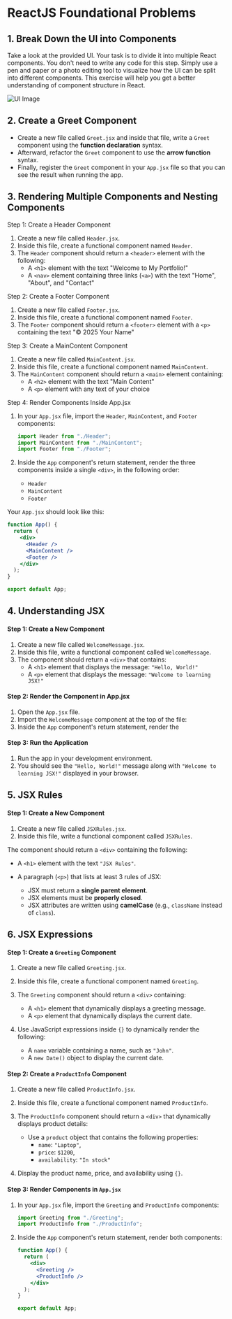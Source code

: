 # ReactJS Foundational Problems

## 1. Break Down the UI into Components  

Take a look at the provided UI. Your task is to divide it into multiple React components. You don't need to write any code for this step. Simply use a pen and paper or a photo editing tool to visualize how the UI can be split into different components. This exercise will help you get a better understanding of component structure in React.


![UI Image](Zerodha.jpg)

## 2. Create a Greet Component
 
- Create a new file called `Greet.jsx` and inside that file, write a `Greet` component using the **function declaration** syntax.
- Afterward, refactor the `Greet` component to use the **arrow function** syntax.
- Finally, register the `Greet` component in your `App.jsx` file so that you can see the result when running the app.



## 3. Rendering Multiple Components and Nesting Components

Step 1: Create a Header Component

1. Create a new file called `Header.jsx`.
2. Inside this file, create a functional component named `Header`.
3. The `Header` component should return a `<header>` element with the following:
   - A `<h1>` element with the text "Welcome to My Portfolio!"
   - A `<nav>` element containing three links (`<a>`) with the text "Home", "About", and "Contact"

Step 2: Create a Footer Component

1. Create a new file called `Footer.jsx`.
2. Inside this file, create a functional component named `Footer`.
3. The `Footer` component should return a `<footer>` element with a `<p>` containing the text "© 2025 Your Name"

Step 3: Create a MainContent Component

1. Create a new file called `MainContent.jsx`.
2. Inside this file, create a functional component named `MainContent`.
3. The `MainContent` component should return a `<main>` element containing:
   - A `<h2>` element with the text "Main Content"
   - A `<p>` element with any text of your choice

 Step 4: Render Components Inside App.jsx

1. In your `App.jsx` file, import the `Header`, `MainContent`, and `Footer` components:
   ```jsx
   import Header from "./Header";
   import MainContent from "./MainContent";
   import Footer from "./Footer";
   ```

2. Inside the `App` component's return statement, render the three components inside a single `<div>`, in the following order:
   - `Header`
   - `MainContent`
   - `Footer`

Your `App.jsx` should look like this:
```jsx
function App() {
  return (
    <div>
      <Header />
      <MainContent />
      <Footer />
    </div>
  );
}

export default App;
```


## 4. Understanding JSX

#### Step 1: Create a New Component

1. Create a new file called `WelcomeMessage.jsx`.
2. Inside this file, write a functional component called `WelcomeMessage`.
3. The component should return a `<div>` that contains:
   - A `<h1>` element that displays the message: `"Hello, World!"`
   - A `<p>` element that displays the message: `"Welcome to learning JSX!"`

#### Step 2: Render the Component in App.jsx

1. Open the `App.jsx` file.
2. Import the `WelcomeMessage` component at the top of the file:
3. Inside the `App` component's return statement, render the

#### Step 3: Run the Application

1. Run the app in your development environment.
2. You should see the `"Hello, World!"` message along with `"Welcome to learning JSX!"` displayed in your browser.


## 5. JSX Rules


#### Step 1: Create a New Component

1. Create a new file called `JSXRules.jsx`.
2. Inside this file, write a functional component called `JSXRules`.

The component should return a `<div>` containing the following:

- A `<h1>` element with the text `"JSX Rules"`.

- A paragraph (`<p>`) that lists at least 3 rules of JSX:
  - JSX must return a **single parent element**.
  - JSX elements must be **properly closed**.
  - JSX attributes are written using **camelCase** (e.g., `className` instead of `class`).


## 6. JSX Expressions 

#### Step 1: Create a `Greeting` Component

1. Create a new file called `Greeting.jsx`.
2. Inside this file, create a functional component named `Greeting`.
3. The `Greeting` component should return a `<div>` containing:

   - A `<h1>` element that dynamically displays a greeting message.
   - A `<p>` element that dynamically displays the current date.

4. Use JavaScript expressions inside `{}` to dynamically render the following:
   - A `name` variable containing a name, such as `"John"`.
   - A `new Date()` object to display the current date.

#### Step 2: Create a `ProductInfo` Component

1. Create a new file called `ProductInfo.jsx`.
2. Inside this file, create a functional component named `ProductInfo`.
3. The `ProductInfo` component should return a `<div>` that dynamically displays product details:

   - Use a `product` object that contains the following properties:
     - `name`: `"Laptop"`,
     - `price`: `$1200`,
     - `availability`: `"In stock"`

4. Display the product name, price, and availability using `{}`.

#### Step 3: Render Components in `App.jsx`

1. In your `App.jsx` file, import the `Greeting` and `ProductInfo` components:

   ```jsx
   import Greeting from "./Greeting";
   import ProductInfo from "./ProductInfo";
   ```

2. Inside the `App` component's return statement, render both components:

   ```jsx
   function App() {
     return (
       <div>
         <Greeting />
         <ProductInfo />
       </div>
     );
   }

   export default App;
   ```
